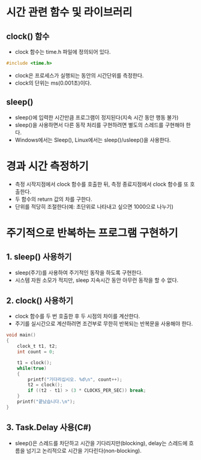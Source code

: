 # 시간 관련 함수 및 라이브러리

## clock() 함수

- clock 함수는 time.h 파일에 정의되어 있다.

```c
#include <time.h>
```

- clock은 프로세스가 실행되는 동안의 시간단위를 측정한다.
- clock의 단위는 ms(0.001초)이다.

## sleep()

- sleep()에 입력한 시간만큼 프로그램이 정지된다(지속 시간 동안 행동 불가)
- sleep()을 사용하면서 다른 동작 처리를 구현하려면 별도의 스레드를 구현해야 한다.
- Windows에서는 Sleep(), Linux에서는 sleep()/usleep()을 사용한다.

# 경과 시간 측정하기

- 측정 시작지점에서 clock 함수를 호출한 뒤, 측정 종료지점에서 clock 함수를 또 호출한다.
- 두 함수의 return 값의 차를 구한다.
- 단위를 적당히 조절한다(예: 초단위로 나타내고 싶으면 1000으로 나누기)

# 주기적으로 반복하는 프로그램 구현하기

## 1. sleep() 사용하기

- sleep(주기)를 사용하여 주기적인 동작을 하도록 구현한다.
- 시스템 자원 소모가 적지만, sleep 지속시간 동안 아무런 동작을 할 수 없다.

## 2. clock() 사용하기

- clock 함수를 두 번 호출한 후 두 시점의 차이를 계산한다.
- 주기를 실시간으로 계산하려면 조건부로 무한히 반복되는 반복문을 사용해야 한다.

```c
void main()
{
	clock_t t1, t2;
	int count = 0;

	t1 = clock();
	while(true)
	{
		printf("기다리십시오. %d\n", count++);
		t2 = clock();
		if ((t2 - t1) > (3 * CLOCKS_PER_SEC)) break;
	}
	printf("끝났습니다.\n");
}
```

## 3. Task.Delay 사용(C#)

- sleep()은 스레드를 차단하고 시간을 기다리지만(blocking), delay는 스레드에 흐름을 넘기고 논리적으로 시간을 기다린다(non-blocking).